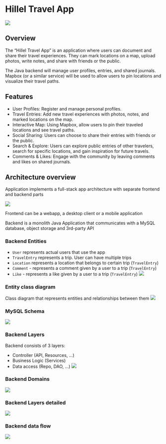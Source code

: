 # Hillel Travel App

![](https://github.com/ownerofglory/hillel-travel-app/actions/workflows/github-actions.yml/badge.svg)

## Overview
The “Hillel Travel App” is an application where users can document and share their travel experiences. They can mark locations on a map, upload photos, write notes, and share with friends or the public.


The Java backend will manage user profiles, entries, and shared journals. Mapbox (or a similar service) will be used to allow users to pin locations and visualize their travel paths.

## Features
- User Profiles: Register and manage personal profiles.
- Travel Entries: Add new travel experiences with photos, notes, and marked locations on the map.
- Interactive Map: Using Mapbox, allow users to pin their traveled locations and see travel paths.
- Social Sharing: Users can choose to share their entries with friends or the public.
- Search & Explore: Users can explore public entries of other travelers, search for specific locations, and gain inspiration for future travels.
- Comments & Likes: Engage with the community by leaving comments and likes on shared journals.

## Architecture overview
Application implements a full-stack app architecture with separate frontend and backend parts

![](./docs/architecture.png)

Frontend can be a webapp, a desktop client or a mobile application

Backend is a monolith Java Application that communicates with a MySQL database, object storage and 3rd-party API

### Backend Entities
- `User` represents actual users that use the app
- `TravelEntry` represents a trip. User can have multiple trips
- `Location` represents a location that belongs to certain trip (`TravelEntry`)
- `Comment` - represents a comment given by a user to a trip (`TravelEntry`)
- `Like` - represents a like given by a user to a trip (`TravelEntry`)
![](./docs/entities.png)

### Entity class diagram
Class diagram that represents entities and relationships between them
![](./docs/entity-class-diagram.png)

### MySQL Schema
![](./docs/db-schema.png)

### Backend Layers
Backend consists of 3 layers:
- Controller (API, Resources, ...)
- Business Logic (Services)
- Data access (Repo, DAO, ...)
![](./docs/backend_layers.png)

### Backend Domains
![](./docs/backend-layers-domain.png)

### Backend Layers detailed
![](./docs/backend_layers_deps.png)

### Backend data flow
![](./docs/backend_data_flow.png)